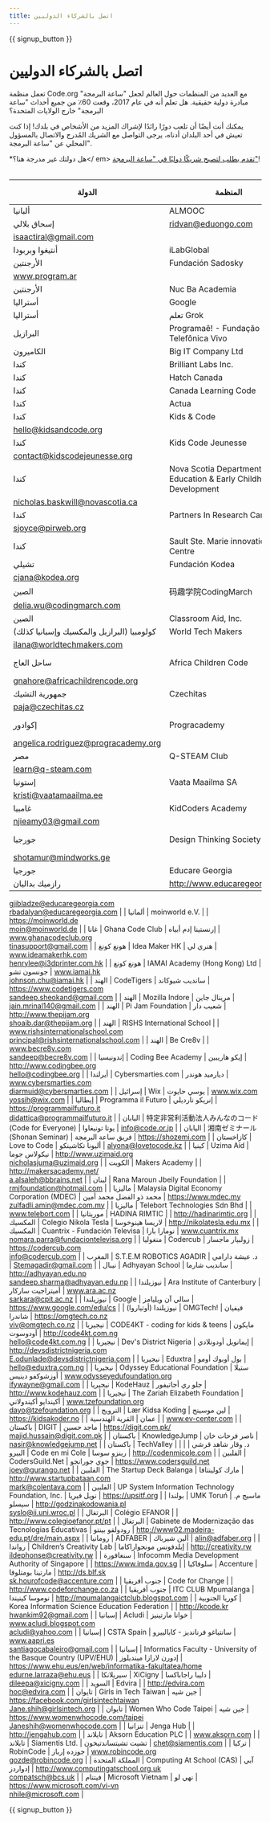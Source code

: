 ```yaml
---
title: اتصل بالشركاء الدوليين
---
```


<style>
  ul {
    margin: 0px 20px 20px 20px;
  }
</style>

{{ signup_button }}

# اتصل بالشركاء الدوليين

تعمل منظمة Code.org مع العديد من المنظمات حول العالم لجعل "ساعة البرمجة" مبادرة دولية حقيقية. هل تعلم أنه في عام 2017، وقعت 60٪ من جميع أحداث "ساعة البرمجة" خارج الولايات المتحدة؟

يمكنك أنت أيضًا أن تلعب دورًا رائدًا لإشراك المزيد من الأشخاص في بلدك! إذا كنت تعيش في أحد البلدان أدناه، يرجى التواصل مع الشريك المُدرج والاتصال بالمسؤول المحلي عن "ساعة البرمجة".

*هل دولتك غير مدرجة هنا؟</ em> [تقدم بطلب لتصبح شريكًا دوليًا في "ساعة البرمجة"](https://goo.gl/forms/PZQEsqvet7yBE5ps2)! <br /> <br /></p> 

| الدولة                                     | المنظمة                                                           | اسم جهة الاتصال                 | البريد أو الموقع الإلكتروني                                                                   |
| ------------------------------------------ | ----------------------------------------------------------------- | ------------------------------- | --------------------------------------------------------------------------------------------- |
| ألبانيا                                    | ALMOOC                                                            | رضوان عليو   
إسحاق بلالي       | ridvan@eduongo.com   
isaactiral@gmail.com                                                    |
| أنتيغوا وبربودا                            | iLabGlobal                                                        |                                 | http://ilabglobal.com                                                                         |
| الأرجنتين                                  | Fundación Sadosky                                                 |                                 | www.fundacionsadosky.org.ar   
www.program.ar                                                 |
| الأرجنتين                                  | Nuc Ba Academia                                                   |                                 | http://academia.nucba.com.ar                                                                  |
| أستراليا                                   | Google                                                            | ماري إفستاثيو                   | https://www.google.com/edu/cs                                                                 |
| أستراليا                                   | تعلم Grok                                                         | جين أبرامز                      | https://groklearning.com                                                                      |
| البرازيل                                   | Programaê! - Fundação Telefônica Vivo                             |                                 | http://programae.org.br/horadocodigo                                                          |
| الكاميرون                                  | Big IT Company Ltd                                                |                                 |                                                                                               |
| كندا                                       | Brilliant Labs Inc.                                               |                                 | https://www.brilliantlabs.ca                                                                  |
| كندا                                       | Hatch Canada                                                      |                                 | www.hatchcanada.com                                                                           |
| كندا                                       | Canada Learning Code                                              | كارولين فان                     | https://www.canadalearningcode.ca                                                             |
| كندا                                       | Actua                                                             | تريسي روس                       | www.actua.ca                                                                                  |
| كندا                                       | Kids & Code                                                       |                                 | www.kidsandcode.org   
hello@kidsandcode.org                                                  |
| كندا                                       | Kids Code Jeunesse                                                | براي ليبلان                     | http://kidscodejeunesse.org   
contact@kidscodejeunesse.org                                   |
| كندا                                       | Nova Scotia Department of Education & Early Childhood Development | نيك باسكويل                     | http://ednet.ns.ca   
nicholas.baskwill@novascotia.ca                                         |
| كندا                                       | Partners In Research Canada                                       | ستايسي جويس                     | www.pirweb.org/en   
sjoyce@pirweb.org                                                        |
| كندا                                       | Sault Ste. Marie innovation Centre                                |                                 | https://ssmic.com/                                                                            |
| تشيلي                                      | Fundación Kodea                                                   | كلوديا يانيا                    | http://horadelcodigo.cl   
cjana@kodea.org                                                    |
| الصين                                      | 码趣学院CodingMarch                                                   | ديليا وو                        | www.codingmarch.com   
delia.wu@codingmarch.com                                               |
| الصين                                      | Classroom Aid, Inc.                                               |                                 | http://classroom-aid.com/CS4Good                                                              |
| كولومبيا (البرازيل والمكسيك وإسبانيا كذلك) | World Tech Makers                                                 | إيلانا ميلكس                    | http://worldtechmakers.com   
ilana@worldtechmakers.com                                       |
| ساحل العاج                                 | Africa Children Code                                              | السيد جناوري ديدييه             | http://www.africachildrencode.org   
gnahore@africachildrencode.org                           |
| جمهورية التشيك                             | Czechitas                                                         | بافلا رانداكوفا                 | https://czechitas.cz   
paja@czechitas.cz                                                     |
| إكوادور                                    | Progracademy                                                      | أنجليكا رودريجيز                | http://www.progracademy.org   
angelica.rodriguez@progracademy.org                            |
| مصر                                        | Q-STEAM Club                                                      | تامر رجب                        | http://q-steam.com   
learn@q-steam.com                                                       |
| إستونيا                                    | Vaata Maailma SA                                                  | كريستي كيفيلو                   | http://www.vaatamaailma.ee   
kristi@vaatamaailma.ee                                          |
| غامبيا                                     | KidCoders Academy                                                 | آمي نجي                         | http://www.kidcodersacademy.gm   
njieamy03@gmail.com                                         |
| جورجيا                                     | Design Thinking Society                                           | شوتا مورتسشفالادزه              | http://designthinkingsociety.org.ge   
shotamur@mindworks.ge                                  |
| جورجيا                                     | Educare Georgia                                                   | جورج جيبلادزي   
رازميك بداليان | http://www.educaregeorgia.org   
gjibladze@educaregeorgia.com   
rbadalyan@educaregeorgia.com |
| ألمانيا                                    | moinworld e.V.                                                    |                                 | https://moinworld.de   
moin@moinworld.de                                                     |
| غانا                                       | Ghana Code Club                                                   | إرنستينا إدم أبياه              | www.ghanacodeclub.org   
tinasupport@gmail.com                                                |
| هونغ كونغ                                  | Idea Maker HK                                                     | هنري لي                         | www.ideamakerhk.com   
henrylee@i3dprinter.com.hk                                             |
| هونغ كونغ                                  | IAMAI Academy (Hong Kong) Ltd                                     | جونسون تشو                      | www.iamai.hk   
johnson.chu@iamai.hk                                                          |
| الهند                                      | CodeTigers                                                        | سانديب شيوكاند                  | https://www.codetigers.com   
sandeep.sheokand@gmail.com                                      |
| الهند                                      | Mozilla Indore                                                    | مرينال جاين                     | jain.mrinal140@gmail.com                                                                      |
| الهند                                      | Pi Jam Foundation                                                 | شعيب دار                        | http://www.thepijam.org   
shoaib.dar@thepijam.org                                            |
| الهند                                      | RISHS International School                                        |                                 | www.rishsinternationalschool.com   
principal@rishsinternationalschool.com                    |
| الهند                                      | Be Cre8v                                                          |                                 | www.becre8v.com   
sandeep@becre8v.com                                                        |
| إندونيسيا                                  | Coding Bee Academy                                                | إيكو هاريبين                    | http://www.codingbee.org   
hello@codingbee.org                                               |
| أيرلندا                                    | Cybersmarties.com                                                 | ديارميد هوندر                   | www.cybersmarties.com   
diarmuid@cybersmarties.com                                           |
| إسرائيل                                    | Wix                                                               | يوسي حايوت                      | www.wix.com   
yossih@wix.com                                                                 |
| إيطاليا                                    | Programma il Futuro                                               | إنريكو نارديلي                  | https://programmailfuturo.it   
didattica@programmailfuturo.it                                |
| اليابان                                    | 特定非営利活動法人みんなのコード (Code for Everyone)                              | يوتا تونيغاوا                   | info@code.or.jp                                                                               |
| اليابان                                    | 湘南ゼミナール (Shonan Seminar)                                          | فريق ساعة البرمجة               | https://shozemi.com                                                                           |
| كازاخستان                                  | Love to Code                                                      | أليونا تكاشينكو                 | alyona@lovetocode.kz                                                                          |
| كينيا                                      | Uzima Aid                                                         | نيكولاس جوما                    | http://www.uzimaid.org   
nicholasjuma@uzimaid.org                                            |
| الكويت                                     | Makers Academy                                                    |                                 | http://makersacademy.net/   
a.alsaleh@bbrains.net                                            |
| لبنان                                      | Rana Maroun Jbeily Foundation                                     |                                 | rmjfoundation@hotmail.com                                                                     |
| ماليزيا                                    | Malaysia Digital Economy Corporation (MDEC)                       | محمد ذو الفضل محمد أمين         | https://www.mdec.my   
zulfadli.amin@mdec.com.my                                              |
| ماليزيا                                    | Telebort Technologies Sdn Bhd                                     |                                 | www.telebort.com                                                                              |
| موريتانيا                                  | HADINA RIMTIC                                                     |                                 | http://hadinarimtic.org                                                                       |
| المكسيك                                    | Colegio Nikola Tesla                                              | لاريسا هينوخوسا                 | http://nikolatesla.edu.mx                                                                     |
| المكسيك                                    | Cuantrix - Fundación Televisa                                     | نومارا بارا                     | www.cuantrix.mx   
nomara.parra@fundaciontelevisa.org                                         |
| منغوليا                                    | Codercub                                                          | زولبيار ماجسار                  | https://codercub.com   
info@codercub.com                                                     |
| المغرب                                     | S.T.E.M ROBOTICS AGADIR                                           | د. عيشة دارامي                  | Stemagadir@gmail.com                                                                          |
| نيبال                                      | Adhyayan School                                                   | سانديب شارما                    | http://adhyayan.edu.np   
sandeep.sharma@adhyayan.edu.np                                      |
| نيوزيلندا                                  | Ara Institute of Canterbury                                       | أميتراجيت ساركار                | www.ara.ac.nz   
sarkara@cpit.ac.nz                                                           |
| نيوزيلندا                                  | Google                                                            | سالي آن ويليامز                 | https://www.google.com/edu/cs                                                                 |
| نيوزيلندا (أوتياروا)                       | OMGTech!                                                          | فيفيان شاندرا                   | https://omgtech.co.nz   
viv@omgtech.co.nz                                                    |
| نيجيريا                                    | CODE4KT - coding for kids & teens                                 | مايكون أودوسوت                  | http://code4kt.com.ng   
hello@code4kt.com.ng                                                 |
| نيجيريا                                    | Dev's District Nigeria                                            | إيمانويل أودونلادي              | http://devsdistrictnigeria.com   
E.odunlade@devsdistrictnigeria.com                          |
| نيجيريا                                    | Eduxtra                                                           | بول أوبوك أومو                  | hello@eduxtra.com.ng                                                                          |
| نيجيريا                                    | Odyssey Educational Foundation                                    | ستيلا أوزشوكفو دينيس            | www.odysseyedufoundation.org   
ifywayne@gmail.com                                            |
| نيجيريا                                    | KodeHauz                                                          | جلو ري أجاتيفور                 | http://www.kodehauz.com                                                                       |
| نيجيريا                                    | The Zariah Elizabeth Foundation                                   | أكيندايو أكيندولاني             | www.tzefoundation.org   
dayo@tzefoundation.org                                               |
| النرويج                                    | Lær Kidsa Koding                                                  | لين موسينج                      | https://kidsakoder.no                                                                         |
| عمان                                       | القرية الهندسية                                                   |                                 | www.ev-center.com                                                                             |
| باكستان                                    | DIGIT                                                             | ماجد حسين                       | https://digit.com.pk/   
majid.hussain@digit.com.pk                                           |
| باكستان                                    | KnowledgeJump                                                     | ناصر فرحات خان                  | nasir@knowledgejump.net                                                                       |
| باكستان                                    | TechValley                                                        | د. وقار شاهد قرشي               |                                                                                               |
| البيرو                                     | Code en mi Cole                                                   | رينزو سوسا                      | http://codenmicole.com                                                                        |
| الفلبين                                    | CodersGuild.Net                                                   | جوي جورانجو                     | https://www.codersguild.net   
joey@gurango.net                                               |
| الفلبين                                    | The Startup Deck Balanga                                          | مارك كولينتافا                  | http://www.startupbataan.com   
mark@colentava.com                                            |
| الفلبين                                    | UP System Information Technology Foundation, Inc.                 | نويل فيريا                      | https://upsitf.org                                                                            |
| بولندا                                     | UMK Toruń                                                         | ماسيج م. سيسلو                  | http://godzinakodowania.pl   
syslo@ii.uni.wroc.pl                                            |
| البرتغال                                   | Colégio EFANOR                                                    |                                 | http://www.colegioefanor.pt/pt                                                                |
| البرتغال                                   | Gabinete de Modernização das Tecnologias Educativas               | رودولفو بينتو                   | http://www02.madeira-edu.pt/dre/main.aspx                                                     |
| رومانيا                                    | ADFABER                                                           | ألين شيرباك                     | alin@adfaber.org                                                                              |
| رواندا                                     | Children’s Creativity Lab                                         | إيلدفونس مونجواراكاما           | http://creativity.rw   
ildephonse@creativity.rw                                              |
| سنغافورة                                   | Infocomm Media Development Authority of Singapore                 |                                 | https://www.imda.gov.sg                                                                       |
| سلوفاكيا                                   | Accenture                                                         | مارتينا بومتلوفا                | http://ds.blf.sk   
sk.hourofcode@accenture.com                                               |
| جنوب أفريقيا                               | Code for Change                                                   |                                 | http://www.codeforchange.co.za                                                                |
| جنوب أفريقيا                               | ITC CLUB Mpumalanga                                               | نوموسا كينيندا                  | http://mpumalangaictclub.blogspot.com                                                         |
| كوريا الجنوبية                             | Korea Information Science Education Federation                    |                                 | http://kcode.kr   
hwankim92@gmail.com                                                        |
| إسبانيا                                    | Acludi                                                            | خوانا مارتينيز                  | www.acludi.blogspot.com   
acludi@yahoo.com                                                   |
| إسبانيا                                    | CSTA Spain                                                        | سانتياغو فرنانديز - كابالييرو   | www.aapri.es   
santiagocabaleiro@gmail.com                                                   |
| إسبانيا                                    | Informatics Faculty - University of the Basque Country (UPV/EHU)  | إدورن لارازا مينديلوز           | https://www.ehu.eus/en/web/informatika-fakultatea/home   
edurne.larraza@ehu.eus              |
| سيريلانكا                                  | XiCigny                                                           | دليبا راجاباكسا                 | dileepa@xicigny.com                                                                           |
| السويد                                     | Edvira                                                            |                                 | http://edvira.com   
hoc@edvira.com                                                           |
| تايوان                                     | Girls in Tech Taiwan                                              | جين شيه                         | https://facebook.com/girlsintechtaiwan   
Jane.shih@girlsintech.org                           |
| تايوان                                     | Women Who Code Taipei                                             | جين شيه                         | https://www.womenwhocode.com/taipei   
Janeshih@womenwhocode.com                              |
| تنزانيا                                    | Jenga Hub                                                         |                                 | http://jengahub.com                                                                           |
| تايلاند                                    | Aksorn Education PLC                                              |                                 | www.aksorn.com                                                                                |
| تايلاند                                    | Siamentis Ltd.                                                    | تشيت تشيتساندتيخون              | chet@siamentis.com                                                                            |
| تركيا                                      | RobinCode                                                         | جوزده إرباز                     | www.robincode.org   
gozde@robincode.org                                                      |
| المملكة المتحدة                            | Computing At School (CAS)                                         | آبي إدواردز                     | http://www.computingatschool.org.uk   
compatsch@bcs.uk                                       |
| فيتنام                                     | Microsoft Vietnam                                                 | نهي لو                          | https://www.microsoft.com/vi-vn   
nhile@microsoft.com                                        |


{{ signup_button }}